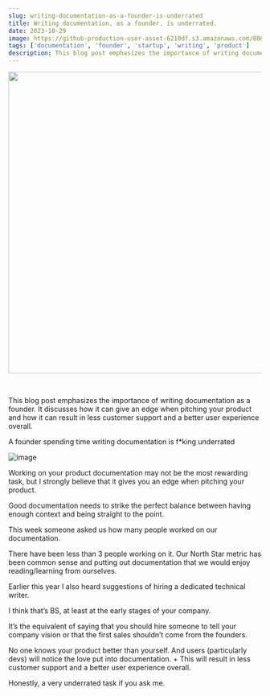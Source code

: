 ```yaml
---
slug: writing-documentation-as-a-founder-is-underrated
title: Writing documentation, as a founder, is underrated.
date: 2023-10-29
image: https://github-production-user-asset-6210df.s3.amazonaws.com/88618738/280558061-219994c7-2b9d-4aae-a661-7131583203e3.png
tags: ['documentation', 'founder', 'startup', 'writing', 'product']
description: This blog post emphasizes the importance of writing documentation as a founder. It discusses how it can give an edge when pitching your product and how it can result in less customer support and a better user experience overall.
---
```


<p align="center">
    <img width="600" src="https://github-production-user-asset-6210df.s3.amazonaws.com/88618738/280558061-219994c7-2b9d-4aae-a661-7131583203e3.png"/>
</p>

<br />

This blog post emphasizes the importance of writing documentation as a founder. It discusses how it can give an edge when pitching your product and how it can result in less customer support and a better user experience overall.

<!-- truncate -->

<div style={{borderTop: '1px solid #21af90', margin: '1.5em 0'}} />

A founder spending time writing documentation is f*king underrated

![image](https://github.com/Meg1211/my-website/assets/88618738/219994c7-2b9d-4aae-a661-7131583203e3)

Working on your product documentation may not be the most rewarding task, but I strongly believe that it gives you an edge when pitching your product.

Good documentation needs to strike the perfect balance between having enough context and being straight to the point.

This week someone asked us how many people worked on our documentation.

There have been less than 3 people working on it. Our North Star metric has been common sense and putting out documentation that we would enjoy reading/learning from ourselves.

Earlier this year I also heard suggestions of hiring a dedicated technical writer.

I think that’s BS, at least at the early stages of your company.

It’s the equivalent of saying that you should hire someone to tell your company vision or that the first sales shouldn’t come from the founders.

No one knows your product better than yourself. And users (particularly devs) will notice the love put into documentation. + This will result in less customer support and a better user experience overall.

Honestly, a very underrated task if you ask me.
